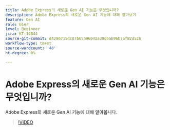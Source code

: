 ```yaml
---
title: Adobe Express의 새로운 Gen AI 기능은 무엇입니까?
description: Adobe Express의 새로운 Gen AI 기능에 대해 알아보기
feature: Gen AI
role: User
level: Beginner
jira: KT-14844
source-git-commit: d4290715dc87b65a96942a38d5ab96b76f82d52b
workflow-type: tm+mt
source-wordcount: '40'
ht-degree: 0%

---
```


# Adobe Express의 새로운 Gen AI 기능은 무엇입니까?

Adobe Express의 새로운 Gen AI 기능에 대해 알아봅니다.

>[!VIDEO](https://video.tv.adobe.com/v/3427018?quality=12&learn=on&hidetitle=true)
